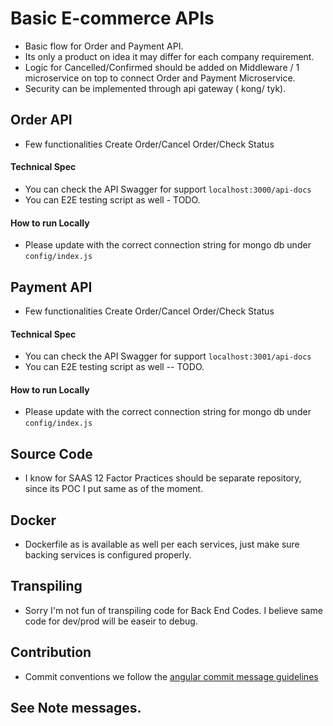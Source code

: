 # Basic E-commerce APIs
  - Basic flow for Order and Payment API.
  - Its only a product on idea it may differ for each company requirement.
  - Logic for Cancelled/Confirmed should be added on Middleware / 1 microservice on top to connect Order and Payment Microservice.
  - Security can be implemented through api gateway ( kong/ tyk).


## Order API 
  - Few functionalities Create Order/Cancel Order/Check Status
#### Technical Spec
  -  You can check the API Swagger for support ```localhost:3000/api-docs```
  -  You can E2E testing script as well - TODO.
#### How to run Locally
  - Please update with the correct connection string for mongo db under ```config/index.js```  

## Payment API 
  - Few functionalities Create Order/Cancel Order/Check Status
#### Technical Spec
  -  You can check the API Swagger for support ```localhost:3001/api-docs```
  -  You can E2E testing script as well -- TODO.
#### How to run Locally
  - Please update with the correct connection string for mongo db under ```config/index.js```   

## Source Code 
  - I know for SAAS 12 Factor Practices should be separate repository, since its POC I put same as of the moment.

## Docker
  - Dockerfile as is available as well per each services, just make sure backing services is configured properly.

## Transpiling  
  - Sorry I'm not fun of transpiling code for Back End Codes. I believe same code for dev/prod will be easeir to debug. 

## Contribution
  - Commit conventions we follow the [angular commit message guidelines](https://github.com/angular/angular/blob/master/CONTRIBUTING.md#commit)

## See Note messages.

